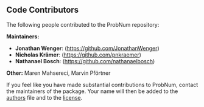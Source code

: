 ## Code Contributors

The following people contributed to the ProbNum repository:

**Maintainers:**

- **Jonathan Wenger**: (https://github.com/JonathanWenger)
- **Nicholas Krämer**: (https://github.com/pnkraemer)
- **Nathanael Bosch**: (https://github.com/nathanaelbosch)

**Other:** Maren Mahsereci, Marvin Pförtner

If you feel like you have made substantial contributions to ProbNum, contact the maintainers of the package. Your name 
will then be added to the [authors](https://github.com/probabilistic-numerics/probnum/blob/master/AUTHORS.md) file and 
to the [license](https://github.com/probabilistic-numerics/probnum/blob/master/LICENSE.txt).
